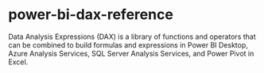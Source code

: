 # power-bi-dax-reference
Data Analysis Expressions (DAX) is a library of functions and operators that can be combined to build formulas and expressions in Power BI Desktop, Azure Analysis Services, SQL Server Analysis Services, and Power Pivot in Excel.
